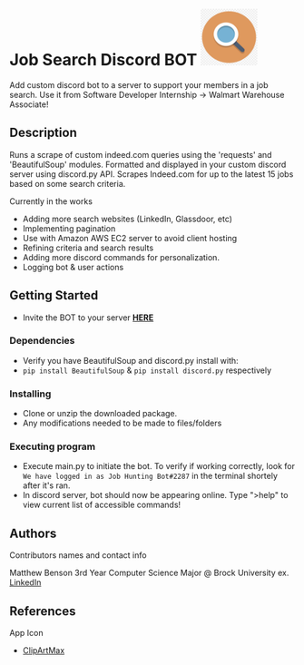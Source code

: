 # Job Search Discord BOT <img src="assets/bot_icon.png" width="100" height="100">

Add custom discord bot to a server to support your members in a job search. Use it from Software Developer Internship -> Walmart Warehouse Associate!

## Description

Runs a scrape of custom indeed.com queries using the 'requests' and 'BeautifulSoup' modules. Formatted and displayed in your custom discord server using discord.py API. Scrapes Indeed.com for up to the latest 15 jobs based on some search criteria. 

Currently in the works
* Adding more search websites (LinkedIn, Glassdoor, etc)
* Implementing pagination
* Use with Amazon AWS EC2 server to avoid client hosting
* Refining criteria and search results
* Adding more discord commands for personalization.
* Logging bot & user actions 

## Getting Started

* Invite the BOT to your server [**HERE**](https://discord.com/api/oauth2/authorize?client_id=867137012603289631&permissions=2148002880&scope=bot)

### Dependencies

* Verify you have BeautifulSoup and discord.py install with:
* `pip install BeautifulSoup`  & `pip install discord.py` respectively

### Installing

* Clone or unzip the downloaded package.
* Any modifications needed to be made to files/folders

### Executing program

* Execute main.py to initiate the bot. To verify if working correctly, look for `We have logged in as Job Hunting Bot#2287` in the terminal shortely after it's ran.
* In discord server, bot should now be appearing online. Type ">help" to view current list of accessible commands!

## Authors

Contributors names and contact info

Matthew Benson
3rd Year Computer Science Major @ Brock University
ex. [LinkedIn](https://www.linkedin.com/in/matthew-benson-59b1a31b7/)

## References

App Icon 
* [ClipArtMax](https://www.clipartmax.com/middle/m2i8d3d3G6N4N4G6_magnifying-glass-icon-for-kids-new-york-times-app-icon/)
